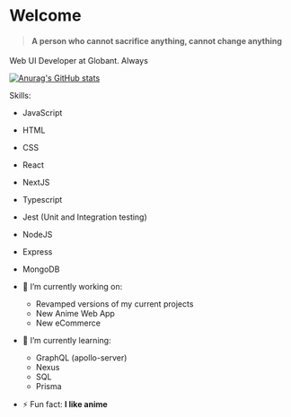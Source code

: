 # Welcome

> #### A person who cannot sacrifice anything, cannot change anything

Web UI Developer at Globant. Always

[![Anurag's GitHub stats](https://github-readme-stats.vercel.app/api?username=Camilo318&show_icons=true&theme=tokyonight)](https://github.com/anuraghazra/github-readme-stats)

Skills:

- JavaScript
- HTML
- CSS
- React
- NextJS
- Typescript
- Jest (Unit and Integration testing)
- NodeJS
- Express
- MongoDB

- 🔭 I’m currently working on:

  - Revamped versions of my current projects
  - New Anime Web App
  - New eCommerce

- 🌱 I’m currently learning:

  - GraphQL (apollo-server)
  - Nexus
  - SQL
  - Prisma

- ⚡ Fun fact: **I like anime**
